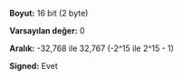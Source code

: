 **Boyut:** 16 bit (2 byte)

**Varsayılan değer:** 0

**Aralık:** -32,768 ile 32,767 (-2^15 ile 2^15 - 1)

**Signed:** Evet